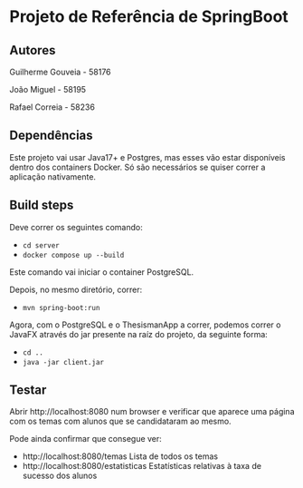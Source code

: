 # Projeto de Referência de SpringBoot

## Autores
Guilherme Gouveia   - 58176

João Miguel         - 58195

Rafael Correia      - 58236

## Dependências

Este projeto vai usar Java17+ e Postgres, mas esses vão estar disponíveis dentro dos containers Docker. Só são necessários se quiser correr a aplicação nativamente.

## Build steps

Deve correr os seguintes comando:
* `cd server`
* `docker compose up --build`

Este comando vai iniciar o container PostgreSQL.

Depois, no mesmo diretório, correr:
* `mvn spring-boot:run`

Agora, com o PostgreSQL e o ThesismanApp a correr,
podemos correr o JavaFX através do jar presente
na raíz do projeto, da seguinte forma:

* `cd ..`
* `java -jar client.jar`

## Testar

Abrir http://localhost:8080 num browser e verificar que aparece uma página com os temas com alunos que se candidataram ao mesmo.

Pode ainda confirmar que consegue ver:
* http://localhost:8080/temas Lista de todos os temas
* http://localhost:8080/estatisticas Estatísticas relativas à taxa de sucesso dos alunos

